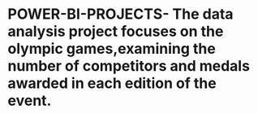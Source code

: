 # POWER-BI-PROJECTS- The data analysis project focuses on the olympic games,examining the number of competitors and medals awarded in each edition of the event.
